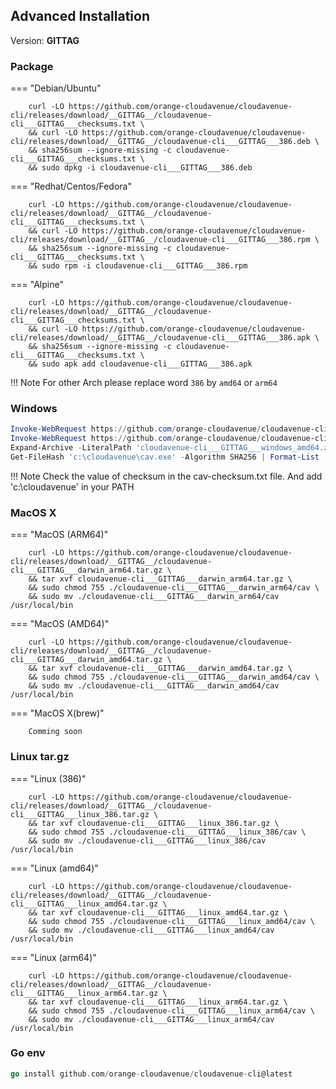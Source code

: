 ## Advanced Installation

Version: __GITTAG__

### Package
=== "Debian/Ubuntu"

        curl -LO https://github.com/orange-cloudavenue/cloudavenue-cli/releases/download/__GITTAG__/cloudavenue-cli___GITTAG___checksums.txt \
        && curl -LO https://github.com/orange-cloudavenue/cloudavenue-cli/releases/download/__GITTAG__/cloudavenue-cli___GITTAG___386.deb \
        && sha256sum --ignore-missing -c cloudavenue-cli___GITTAG___checksums.txt \
        && sudo dpkg -i cloudavenue-cli___GITTAG___386.deb

=== "Redhat/Centos/Fedora"

        curl -LO https://github.com/orange-cloudavenue/cloudavenue-cli/releases/download/__GITTAG__/cloudavenue-cli___GITTAG___checksums.txt \
        && curl -LO https://github.com/orange-cloudavenue/cloudavenue-cli/releases/download/__GITTAG__/cloudavenue-cli___GITTAG___386.rpm \
        && sha256sum --ignore-missing -c cloudavenue-cli___GITTAG___checksums.txt \
        && sudo rpm -i cloudavenue-cli___GITTAG___386.rpm

=== "Alpine"

        curl -LO https://github.com/orange-cloudavenue/cloudavenue-cli/releases/download/__GITTAG__/cloudavenue-cli___GITTAG___checksums.txt \
        && curl -LO https://github.com/orange-cloudavenue/cloudavenue-cli/releases/download/__GITTAG__/cloudavenue-cli___GITTAG___386.apk \
        && sha256sum --ignore-missing -c cloudavenue-cli___GITTAG___checksums.txt \
        && sudo apk add cloudavenue-cli___GITTAG___386.apk

!!! Note
        For other Arch please replace word `386` by `amd64` or `arm64`

### Windows
``` powershell
Invoke-WebRequest https://github.com/orange-cloudavenue/cloudavenue-cli/releases/download/__GITTAG__/cloudavenue-cli___GITTAG___checksums.txt -OutFile "cav-checksum.txt"
Invoke-WebRequest https://github.com/orange-cloudavenue/cloudavenue-cli/releases/download/__GITTAG__/cloudavenue-cli___GITTAG___windows_amd64.zip -OutFile "cloudavenue-cli___GITTAG___windows_amd64.zip"
Expand-Archive -LiteralPath 'cloudavenue-cli___GITTAG___windows_amd64.zip' -DestinationPath 'c:\cloudavenue\'
Get-FileHash 'c:\cloudavenue\cav.exe' -Algorithm SHA256 | Format-List
```
!!! Note
        Check the value of checksum in the cav-checksum.txt file. And add 'c:\cloudavenue\' in your PATH

### MacOS X
=== "MacOS (ARM64)"

        curl -LO https://github.com/orange-cloudavenue/cloudavenue-cli/releases/download/__GITTAG__/cloudavenue-cli___GITTAG___darwin_arm64.tar.gz \
        && tar xvf cloudavenue-cli___GITTAG___darwin_arm64.tar.gz \
        && sudo chmod 755 ./cloudavenue-cli___GITTAG___darwin_arm64/cav \
        && sudo mv ./cloudavenue-cli___GITTAG___darwin_arm64/cav /usr/local/bin

=== "MacOS (AMD64)"

        curl -LO https://github.com/orange-cloudavenue/cloudavenue-cli/releases/download/__GITTAG__/cloudavenue-cli___GITTAG___darwin_amd64.tar.gz \
        && tar xvf cloudavenue-cli___GITTAG___darwin_amd64.tar.gz \
        && sudo chmod 755 ./cloudavenue-cli___GITTAG___darwin_amd64/cav \
        && sudo mv ./cloudavenue-cli___GITTAG___darwin_amd64/cav /usr/local/bin

=== "MacOS X(brew)"

        Comming soon

### Linux tar.gz
=== "Linux (386)"

        curl -LO https://github.com/orange-cloudavenue/cloudavenue-cli/releases/download/__GITTAG__/cloudavenue-cli___GITTAG___linux_386.tar.gz \
        && tar xvf cloudavenue-cli___GITTAG___linux_386.tar.gz \
        && sudo chmod 755 ./cloudavenue-cli___GITTAG___linux_386/cav \
        && sudo mv ./cloudavenue-cli___GITTAG___linux_386/cav /usr/local/bin

=== "Linux (amd64)"

        curl -LO https://github.com/orange-cloudavenue/cloudavenue-cli/releases/download/__GITTAG__/cloudavenue-cli___GITTAG___linux_amd64.tar.gz \
        && tar xvf cloudavenue-cli___GITTAG___linux_amd64.tar.gz \
        && sudo chmod 755 ./cloudavenue-cli___GITTAG___linux_amd64/cav \
        && sudo mv ./cloudavenue-cli___GITTAG___linux_amd64/cav /usr/local/bin

=== "Linux (arm64)"

        curl -LO https://github.com/orange-cloudavenue/cloudavenue-cli/releases/download/__GITTAG__/cloudavenue-cli___GITTAG___linux_arm64.tar.gz \
        && tar xvf cloudavenue-cli___GITTAG___linux_arm64.tar.gz \
        && sudo chmod 755 ./cloudavenue-cli___GITTAG___linux_arm64/cav \
        && sudo mv ./cloudavenue-cli___GITTAG___linux_arm64/cav /usr/local/bin

### Go env
``` go
go install github.com/orange-cloudavenue/cloudavenue-cli@latest
```